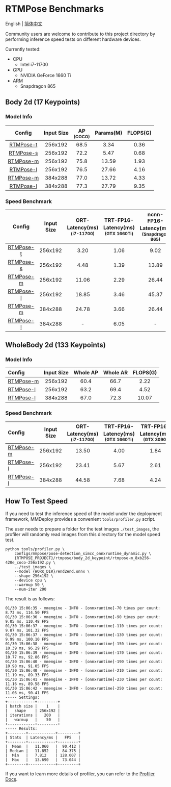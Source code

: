 # RTMPose Benchmarks

English | [简体中文](./README_CN.md)

Community users are welcome to contribute to this project directory by performing inference speed tests on different hardware devices.

Currently tested:

- CPU
  - Intel i7-11700
- GPU
  - NVIDIA GeForce 1660 Ti
- ARM
  - Snapdragon 865

## Body 2d (17 Keypoints)

### Model Info

|                                      Config                                       | Input Size | AP<sup><br>(COCO) | Params(M) | FLOPS(G) |
| :-------------------------------------------------------------------------------: | :--------: | :---------------: | :-------: | :------: |
| [RTMPose-t](../rtmpose/body_2d_keypoint/rtmpose-tiny_8xb256-420e_coco-256x192.py) |  256x192   |       68.5        |   3.34    |   0.36   |
|  [RTMPose-s](../rtmpose/body_2d_keypoint/rtmpose-s_8xb256-420e_coco-256x192.py)   |  256x192   |       72.2        |   5.47    |   0.68   |
|  [RTMPose-m](../rtmpose/body_2d_keypoint/rtmpose-m_8xb256-420e_coco-256x192.py)   |  256x192   |       75.8        |   13.59   |   1.93   |
|  [RTMPose-l](../rtmpose/body_2d_keypoint/rtmpose-l_8xb256-420e_coco-256x192.py)   |  256x192   |       76.5        |   27.66   |   4.16   |
|  [RTMPose-m](../rtmpose/body_2d_keypoint/rtmpose-m_8xb256-420e_coco-384x288.py)   |  384x288   |       77.0        |   13.72   |   4.33   |
|  [RTMPose-l](../rtmpose/body_2d_keypoint/rtmpose-l_8xb256-420e_coco-384x288.py)   |  384x288   |       77.3        |   27.79   |   9.35   |

### Speed Benchmark

|                                Config                                 | Input Size | ORT-Latency(ms)<sup><br>(i7-11700) | TRT-FP16-Latency(ms)<sup><br>(GTX 1660Ti) | ncnn-FP16-Latency(ms)<sup><br>(Snapdragon 865) |
| :-------------------------------------------------------------------: | :--------: | :--------------------------------: | :---------------------------------------: | :--------------------------------------------: |
| [RTMPose-t](../rtmpose/body_2d_keypoint/rtmpose-tiny_8xb256-420e_coco-256x192.py) |  256x192   |                3.20                |                   1.06                    |                      9.02                      |
| [RTMPose-s](../rtmpose/body_2d_keypoint/rtmpose-s_8xb256-420e_coco-256x192.py) |  256x192   |                4.48                |                   1.39                    |                     13.89                      |
| [RTMPose-m](../rtmpose/body_2d_keypoint/rtmpose-m_8xb256-420e_coco-256x192.py) |  256x192   |               11.06                |                   2.29                    |                     26.44                      |
| [RTMPose-l](../rtmpose/body_2d_keypoint/rtmpose-l_8xb256-420e_coco-256x192.py) |  256x192   |               18.85                |                   3.46                    |                     45.37                      |
| [RTMPose-m](../rtmpose/body_2d_keypoint/rtmpose-m_8xb256-420e_coco-384x288.py) |  384x288   |               24.78                |                   3.66                    |                     26.44                      |
| [RTMPose-l](../rtmpose/body_2d_keypoint/rtmpose-l_8xb256-420e_coco-384x288.py) |  384x288   |                 -                  |                   6.05                    |                       -                        |

## WholeBody 2d (133 Keypoints)

### Model Info

| Config                                                                                       | Input Size | Whole AP | Whole AR | FLOPS(G) |
| :------------------------------------------------------------------------------------------- | :--------: | :------: | :------: | :------: |
| [RTMPose-m](../rtmpose/wholebody_2d_keypoint/rtmpose-m_8xb64-270e_coco-wholebody-256x192.py) |  256x192   |   60.4   |   66.7   |   2.22   |
| [RTMPose-l](../rtmpose/wholebody_2d_keypoint/rtmpose-l_8xb64-270e_coco-wholebody-256x192.py) |  256x192   |   63.2   |   69.4   |   4.52   |
| [RTMPose-l](../rtmpose/wholebody_2d_keypoint/rtmpose-l_8xb32-270e_coco-wholebody-384x288.py) |  384x288   |   67.0   |   72.3   |  10.07   |

### Speed Benchmark

| Config                                                                                       | Input Size | ORT-Latency(ms)<sup><br>(i7-11700) | TRT-FP16-Latency(ms)<sup><br>(GTX 1660Ti) |  TRT-FP16-Latency(ms)<sup><br>(GTX 3090)  |
| :------------------------------------------------------------------------------------------- | :--------: | :--------------------------------: | :---------------------------------------: | :---------------------------------------: |
| [RTMPose-m](../rtmpose/wholebody_2d_keypoint/rtmpose-m_8xb64-270e_coco-wholebody-256x192.py) |  256x192   |               13.50                |                   4.00                    |                   1.84                    |
| [RTMPose-l](../rtmpose/wholebody_2d_keypoint/rtmpose-l_8xb64-270e_coco-wholebody-256x192.py) |  256x192   |               23.41                |                   5.67                    |                   2.61                    |
| [RTMPose-l](../rtmpose/wholebody_2d_keypoint/rtmpose-l_8xb32-270e_coco-wholebody-384x288.py) |  384x288   |               44.58                |                   7.68                    |                   4.24                    |

## How To Test Speed

If you need to test the inference speed of the model under the deployment framework, MMDeploy provides a convenient `tools/profiler.py` script.

The user needs to prepare a folder for the test images `./test_images`, the profiler will randomly read images from this directory for the model speed test.

```shell
python tools/profiler.py \
    configs/mmpose/pose-detection_simcc_onnxruntime_dynamic.py \
    {RTMPOSE_PROJECT}/rtmpose/body_2d_keypoint/rtmpose-m_8xb256-420e_coco-256x192.py \
    ../test_images \
    --model {WORK_DIR}/end2end.onnx \
    --shape 256x192 \
    --device cpu \
    --warmup 50 \
    --num-iter 200
```

The result is as follows:

```shell
01/30 15:06:35 - mmengine - INFO - [onnxruntime]-70 times per count: 8.73 ms, 114.50 FPS
01/30 15:06:36 - mmengine - INFO - [onnxruntime]-90 times per count: 9.05 ms, 110.48 FPS
01/30 15:06:37 - mmengine - INFO - [onnxruntime]-110 times per count: 9.87 ms, 101.32 FPS
01/30 15:06:37 - mmengine - INFO - [onnxruntime]-130 times per count: 9.99 ms, 100.10 FPS
01/30 15:06:38 - mmengine - INFO - [onnxruntime]-150 times per count: 10.39 ms, 96.29 FPS
01/30 15:06:39 - mmengine - INFO - [onnxruntime]-170 times per count: 10.77 ms, 92.86 FPS
01/30 15:06:40 - mmengine - INFO - [onnxruntime]-190 times per count: 10.98 ms, 91.05 FPS
01/30 15:06:40 - mmengine - INFO - [onnxruntime]-210 times per count: 11.19 ms, 89.33 FPS
01/30 15:06:41 - mmengine - INFO - [onnxruntime]-230 times per count: 11.16 ms, 89.58 FPS
01/30 15:06:42 - mmengine - INFO - [onnxruntime]-250 times per count: 11.06 ms, 90.41 FPS
----- Settings:
+------------+---------+
| batch size |    1    |
|   shape    | 256x192 |
| iterations |   200   |
|   warmup   |    50   |
+------------+---------+
----- Results:
+--------+------------+---------+
| Stats  | Latency/ms |   FPS   |
+--------+------------+---------+
|  Mean  |   11.060   |  90.412 |
| Median |   11.852   |  84.375 |
|  Min   |   7.812    | 128.007 |
|  Max   |   13.690   |  73.044 |
+--------+------------+---------+
```

If you want to learn more details of profiler, you can refer to the [Profiler Docs](https://mmdeploy.readthedocs.io/en/1.x/02-how-to-run/useful_tools.html#profiler).
